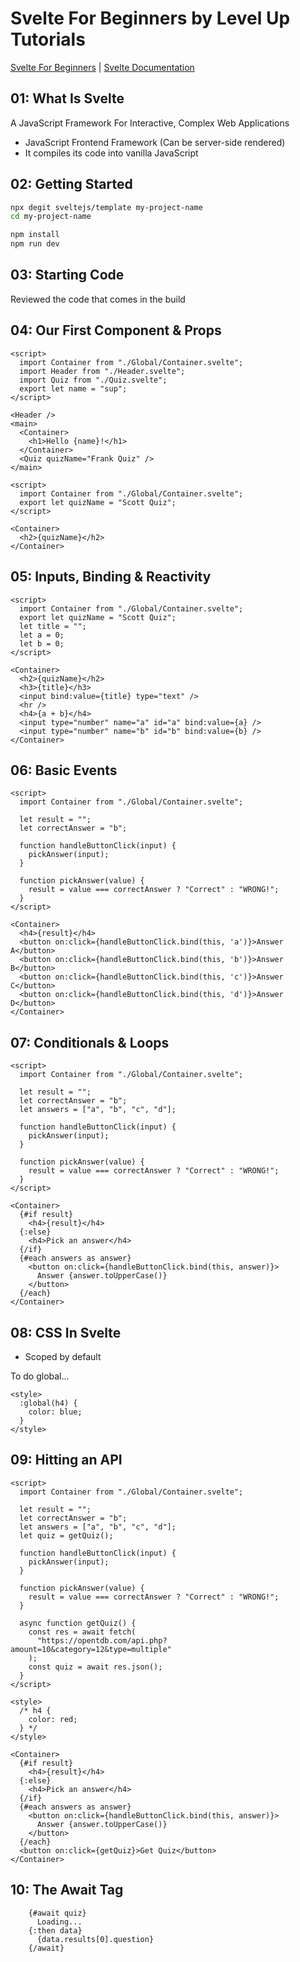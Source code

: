 # Svelte For Beginners by Level Up Tutorials

[Svelte For Beginners](1) | [Svelte Documentation](2)

## 01: What Is Svelte

A JavaScript Framework For Interactive, Complex Web Applications

- JavaScript Frontend Framework (Can be server-side rendered)
- It compiles its code into vanilla JavaScript

## 02: Getting Started

```bash
npx degit sveltejs/template my-project-name
cd my-project-name

npm install
npm run dev
```

## 03: Starting Code

Reviewed the code that comes in the build

## 04: Our First Component & Props

```svelte
<script>
  import Container from "./Global/Container.svelte";
  import Header from "./Header.svelte";
  import Quiz from "./Quiz.svelte";
  export let name = "sup";
</script>

<Header />
<main>
  <Container>
    <h1>Hello {name}!</h1>
  </Container>
  <Quiz quizName="Frank Quiz" />
</main>
```

```svelte
<script>
  import Container from "./Global/Container.svelte";
  export let quizName = "Scott Quiz";
</script>

<Container>
  <h2>{quizName}</h2>
</Container>
```

## 05: Inputs, Binding & Reactivity

```svelte
<script>
  import Container from "./Global/Container.svelte";
  export let quizName = "Scott Quiz";
  let title = "";
  let a = 0;
  let b = 0;
</script>

<Container>
  <h2>{quizName}</h2>
  <h3>{title}</h3>
  <input bind:value={title} type="text" />
  <hr />
  <h4>{a + b}</h4>
  <input type="number" name="a" id="a" bind:value={a} />
  <input type="number" name="b" id="b" bind:value={b} />
</Container>

```

## 06: Basic Events

```svelte
<script>
  import Container from "./Global/Container.svelte";

  let result = "";
  let correctAnswer = "b";

  function handleButtonClick(input) {
    pickAnswer(input);
  }

  function pickAnswer(value) {
    result = value === correctAnswer ? "Correct" : "WRONG!";
  }
</script>

<Container>
  <h4>{result}</h4>
  <button on:click={handleButtonClick.bind(this, 'a')}>Answer A</button>
  <button on:click={handleButtonClick.bind(this, 'b')}>Answer B</button>
  <button on:click={handleButtonClick.bind(this, 'c')}>Answer C</button>
  <button on:click={handleButtonClick.bind(this, 'd')}>Answer D</button>
</Container>
```

## 07: Conditionals & Loops

```svelte
<script>
  import Container from "./Global/Container.svelte";

  let result = "";
  let correctAnswer = "b";
  let answers = ["a", "b", "c", "d"];

  function handleButtonClick(input) {
    pickAnswer(input);
  }

  function pickAnswer(value) {
    result = value === correctAnswer ? "Correct" : "WRONG!";
  }
</script>

<Container>
  {#if result}
    <h4>{result}</h4>
  {:else}
    <h4>Pick an answer</h4>
  {/if}
  {#each answers as answer}
    <button on:click={handleButtonClick.bind(this, answer)}>
      Answer {answer.toUpperCase()}
    </button>
  {/each}
</Container>
```

## 08: CSS In Svelte

- Scoped by default

To do global...

```svelte
<style>
  :global(h4) {
    color: blue;
  }
</style>
```

## 09: Hitting an API

```svelte
<script>
  import Container from "./Global/Container.svelte";

  let result = "";
  let correctAnswer = "b";
  let answers = ["a", "b", "c", "d"];
  let quiz = getQuiz();

  function handleButtonClick(input) {
    pickAnswer(input);
  }

  function pickAnswer(value) {
    result = value === correctAnswer ? "Correct" : "WRONG!";
  }

  async function getQuiz() {
    const res = await fetch(
      "https://opentdb.com/api.php?amount=10&category=12&type=multiple"
    );
    const quiz = await res.json();
  }
</script>

<style>
  /* h4 {
    color: red;
  } */
</style>

<Container>
  {#if result}
    <h4>{result}</h4>
  {:else}
    <h4>Pick an answer</h4>
  {/if}
  {#each answers as answer}
    <button on:click={handleButtonClick.bind(this, answer)}>
      Answer {answer.toUpperCase()}
    </button>
  {/each}
  <button on:click={getQuiz}>Get Quiz</button>
</Container>

```

## 10: The Await Tag

```svelte
    {#await quiz}
      Loading...
    {:then data}
      {data.results[0].question}
    {/await}
```

[1]: https://www.leveluptutorials.com/tutorials/svelte-for-beginners/what-is-svelte
[2]: https://svelte.dev/
